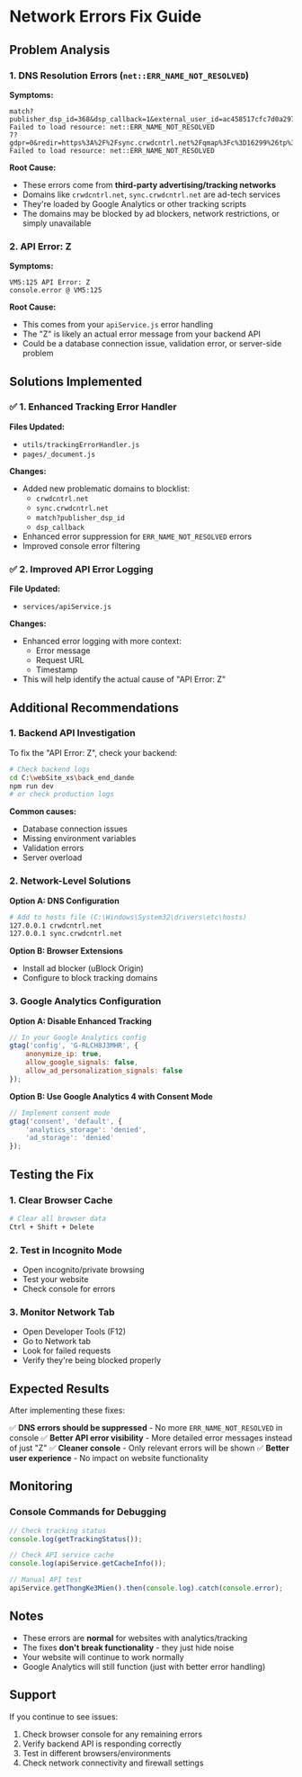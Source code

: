 # Network Errors Fix Guide

## Problem Analysis

### 1. DNS Resolution Errors (`net::ERR_NAME_NOT_RESOLVED`)

**Symptoms:**
```
match?publisher_dsp_id=368&dsp_callback=1&external_user_id=ac458517cfc7d0a29774b5dc85676922&gdpr=0&…:1  Failed to load resource: net::ERR_NAME_NOT_RESOLVED
7?gdpr=0&redir=https%3A%2F%2Fsync.crwdcntrl.net%2Fqmap%3Fc%3D16299%26tp%3DSPXC%26tpid%3D%24SPOTX_AU…:1  Failed to load resource: net::ERR_NAME_NOT_RESOLVED
```

**Root Cause:**
- These errors come from **third-party advertising/tracking networks**
- Domains like `crwdcntrl.net`, `sync.crwdcntrl.net` are ad-tech services
- They're loaded by Google Analytics or other tracking scripts
- The domains may be blocked by ad blockers, network restrictions, or simply unavailable

### 2. API Error: Z

**Symptoms:**
```
VM5:125 API Error: Z
console.error @ VM5:125
```

**Root Cause:**
- This comes from your `apiService.js` error handling
- The "Z" is likely an actual error message from your backend API
- Could be a database connection issue, validation error, or server-side problem

## Solutions Implemented

### ✅ 1. Enhanced Tracking Error Handler

**Files Updated:**
- `utils/trackingErrorHandler.js`
- `pages/_document.js`

**Changes:**
- Added new problematic domains to blocklist:
  - `crwdcntrl.net`
  - `sync.crwdcntrl.net`
  - `match?publisher_dsp_id`
  - `dsp_callback`
- Enhanced error suppression for `ERR_NAME_NOT_RESOLVED` errors
- Improved console error filtering

### ✅ 2. Improved API Error Logging

**File Updated:**
- `services/apiService.js`

**Changes:**
- Enhanced error logging with more context:
  - Error message
  - Request URL
  - Timestamp
- This will help identify the actual cause of "API Error: Z"

## Additional Recommendations

### 1. Backend API Investigation

To fix the "API Error: Z", check your backend:

```bash
# Check backend logs
cd C:\webSite_xs\back_end_dande
npm run dev
# or check production logs
```

**Common causes:**
- Database connection issues
- Missing environment variables
- Validation errors
- Server overload

### 2. Network-Level Solutions

**Option A: DNS Configuration**
```bash
# Add to hosts file (C:\Windows\System32\drivers\etc\hosts)
127.0.0.1 crwdcntrl.net
127.0.0.1 sync.crwdcntrl.net
```

**Option B: Browser Extensions**
- Install ad blocker (uBlock Origin)
- Configure to block tracking domains

### 3. Google Analytics Configuration

**Option A: Disable Enhanced Tracking**
```javascript
// In your Google Analytics config
gtag('config', 'G-RLCH8J3MHR', {
    anonymize_ip: true,
    allow_google_signals: false,
    allow_ad_personalization_signals: false
});
```

**Option B: Use Google Analytics 4 with Consent Mode**
```javascript
// Implement consent mode
gtag('consent', 'default', {
    'analytics_storage': 'denied',
    'ad_storage': 'denied'
});
```

## Testing the Fix

### 1. Clear Browser Cache
```bash
# Clear all browser data
Ctrl + Shift + Delete
```

### 2. Test in Incognito Mode
- Open incognito/private browsing
- Test your website
- Check console for errors

### 3. Monitor Network Tab
- Open Developer Tools (F12)
- Go to Network tab
- Look for failed requests
- Verify they're being blocked properly

## Expected Results

After implementing these fixes:

✅ **DNS errors should be suppressed** - No more `ERR_NAME_NOT_RESOLVED` in console
✅ **Better API error visibility** - More detailed error messages instead of just "Z"
✅ **Cleaner console** - Only relevant errors will be shown
✅ **Better user experience** - No impact on website functionality

## Monitoring

### Console Commands for Debugging

```javascript
// Check tracking status
console.log(getTrackingStatus());

// Check API service cache
console.log(apiService.getCacheInfo());

// Manual API test
apiService.getThongKe3Mien().then(console.log).catch(console.error);
```

## Notes

- These errors are **normal** for websites with analytics/tracking
- The fixes **don't break functionality** - they just hide noise
- Your website will continue to work normally
- Google Analytics will still function (just with better error handling)

## Support

If you continue to see issues:

1. Check browser console for any remaining errors
2. Verify backend API is responding correctly
3. Test in different browsers/environments
4. Check network connectivity and firewall settings
